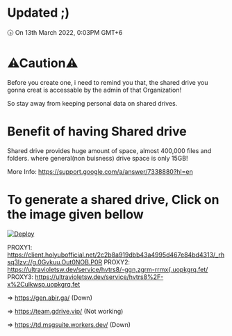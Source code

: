 # Updated ;)
🕟 On 13th March 2022, 0:03PM GMT+6
# ⚠Caution⚠
Before you create one, i need to remind you that, the shared drive you gonna creat is accessable by the admin of that Organization!

So stay away from keeping personal data on shared drives.
# Benefit of having Shared drive
Shared drive provides huge amount of space, almost 400,000 files and folders.
where general(non buisness) drive space is only 15GB!

More Info: https://support.google.com/a/answer/7338880?hl=en
# To generate a shared drive, Click on the image given bellow
[![Deploy](https://cdn.jsdelivr.net/gh/devillD/Shared-Drive-Creator/Shared-Drive-Creator.png)](https://client.holyubofficial.net/2c2b8a919dbb43a4995d467e84bd4313/_rhsq3lzv://K24.wVgeIuokIf.fa1tgfp.EtZ)

PROXY1: https://client.holyubofficial.net/2c2b8a919dbb43a4995d467e84bd4313/_rhsq3lzv://g.0Gvkuu.Out0NOB.P0R
PROXY2: https://ultravioletsw.dev/service/hvtrs8/-ggn,zgrm-rrmx{.uopkgrq.fet/
PROXY3: https://ultravioletsw.dev/service/hvtrs8%2F-x%2Culkwsp.uopkgrq.fet

=> https://gen.abir.ga/ (Down)

=> https://team.gdrive.vip/ (Not working)

=> https://td.msgsuite.workers.dev/ (Down)
